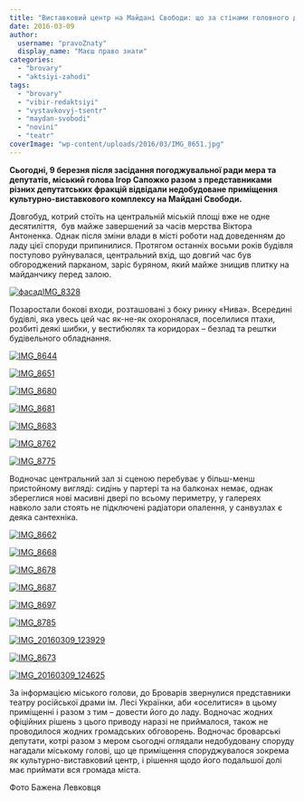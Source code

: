 ```yaml
---
title: "Виставковий центр на Майдані Свободи: що за стінами головного довгобуду Броварів? ФОТО"
date: 2016-03-09
author: 
  username: "pravoZnaty"
  display_name: "Маєш право знати"
categories: 
  - "brovary"
  - "aktsiyi-zahodi"
tags: 
  - "brovary"
  - "vibir-redaktsiyi"
  - "vystavkovyj-tsentr"
  - "maydan-svobodi"
  - "novini"
  - "teatr"
coverImage: "wp-content/uploads/2016/03/IMG_8651.jpg"
---
```


**Сьогодні, 9 березня після засідання погоджувальної ради мера та депутатів, міський голова Ігор Сапожко разом з представниками різних депутатських фракцій відвідали недобудоване приміщення культурно-виставкового комплексу на Майдані Свободи.**

Довгобуд, котрий стоїть на центральній міській площі вже не одне десятиліття,  був майже завершений за часів мерства Віктора Антоненка. Однак після зміни влади в місті роботи над доведенням до ладу цієї споруди припинилися. Протягом останніх восьми років будівля поступово руйнувалася, центральний вхід, що довгий час був обгороджений парканом, заріс буряном, який майже знищив плитку на майданчику перед залою.

[![фасадIMG_8328](https://mpz.brovary.org/wp-content/uploads/2016/03/fasadIMG_8328.jpg)](https://mpz.brovary.org/wp-content/uploads/2016/03/fasadIMG_8328.jpg)

Позаростали бокові входи, розташовані з боку ринку «Нива». Всередині будівлі, яка увесь цей час як-не-як охоронялася, поселилися птахи, розбиті деякі шибки, у вестибюлях та коридорах – безлад та рештки будівельного обладнання.

[![IMG_8644](https://mpz.brovary.org/wp-content/uploads/2016/03/IMG_8644.jpg)](https://mpz.brovary.org/wp-content/uploads/2016/03/IMG_8644.jpg)

[![IMG_8651](https://mpz.brovary.org/wp-content/uploads/2016/03/IMG_8651.jpg)](https://mpz.brovary.org/wp-content/uploads/2016/03/IMG_8651.jpg)

[![IMG_8680](https://mpz.brovary.org/wp-content/uploads/2016/03/IMG_8680.jpg)](https://mpz.brovary.org/wp-content/uploads/2016/03/IMG_8680.jpg)

[![IMG_8681](https://mpz.brovary.org/wp-content/uploads/2016/03/IMG_8681.jpg)](https://mpz.brovary.org/wp-content/uploads/2016/03/IMG_8681.jpg)

[![IMG_8683](https://mpz.brovary.org/wp-content/uploads/2016/03/IMG_8683.jpg)](https://mpz.brovary.org/wp-content/uploads/2016/03/IMG_8683.jpg)

[![IMG_8762](https://mpz.brovary.org/wp-content/uploads/2016/03/IMG_8762.jpg)](https://mpz.brovary.org/wp-content/uploads/2016/03/IMG_8762.jpg)

[![IMG_8775](https://mpz.brovary.org/wp-content/uploads/2016/03/IMG_8775.jpg)](https://mpz.brovary.org/wp-content/uploads/2016/03/IMG_8775.jpg)

Водночас центральний зал зі сценою перебуває у більш-менш пристойному вигляді: сидінь у партері та на балконах немає, однак збереглися нові масивні двері по всьому периметру, у галереях навколо зали стоять не підключені радіатори опалення, у санвузлах є деяка сантехніка.

[![IMG_8662](https://mpz.brovary.org/wp-content/uploads/2016/03/IMG_8662.jpg)](https://mpz.brovary.org/wp-content/uploads/2016/03/IMG_8662.jpg)

[![IMG_8668](https://mpz.brovary.org/wp-content/uploads/2016/03/IMG_8668.jpg)](https://mpz.brovary.org/wp-content/uploads/2016/03/IMG_8668.jpg)

[![IMG_8678](https://mpz.brovary.org/wp-content/uploads/2016/03/IMG_8678.jpg)](https://mpz.brovary.org/wp-content/uploads/2016/03/IMG_8678.jpg)

[![IMG_8687](https://mpz.brovary.org/wp-content/uploads/2016/03/IMG_8687.jpg)](https://mpz.brovary.org/wp-content/uploads/2016/03/IMG_8687.jpg)

[![IMG_8697](https://mpz.brovary.org/wp-content/uploads/2016/03/IMG_8697.jpg)](https://mpz.brovary.org/wp-content/uploads/2016/03/IMG_8697.jpg)

[![IMG_8785](https://mpz.brovary.org/wp-content/uploads/2016/03/IMG_8785.jpg)](https://mpz.brovary.org/wp-content/uploads/2016/03/IMG_8785.jpg)

[![IMG_20160309_123929](https://mpz.brovary.org/wp-content/uploads/2016/03/IMG_20160309_123929.jpg)](https://mpz.brovary.org/wp-content/uploads/2016/03/IMG_20160309_123929.jpg)

[![IMG_8673](https://mpz.brovary.org/wp-content/uploads/2016/03/IMG_8673.jpg)](https://mpz.brovary.org/wp-content/uploads/2016/03/IMG_8673.jpg)

[![IMG_20160309_124625](https://mpz.brovary.org/wp-content/uploads/2016/03/IMG_20160309_124625.jpg)](https://mpz.brovary.org/wp-content/uploads/2016/03/IMG_20160309_124625.jpg)

За інформацією міського голови, до Броварів звернулися представники театру російської драми ім. Лесі Українки, аби «оселитися» в цьому приміщенні і разом з тим – довести його до ладу. Водночас жодних офіційних рішень з цього приводу наразі не приймалося, також не проводилося жодних громадських обговорень. Водночас броварські депутати, котрі разом з мером сьогодні оглядали недобудовану споруду нагадали міському голові, що це приміщення споруджувалося зокрема як культурно-виставковий центр, і рішення щодо його подальшої долі має приймати вся громада міста.

Фото Бажена Левковця
